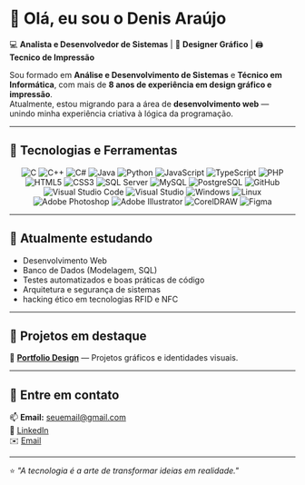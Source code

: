 # 👋 Olá, eu sou o Denis Araújo

💻 **Analista e Desenvolvedor de Sistemas** | 🎨 **Designer Gráfico** | 🖨️ **Tecnico de Impressão**

Sou formado em **Análise e Desenvolvimento de Sistemas** e **Técnico em Informática**, com mais de **8 anos de experiência em design gráfico e impressão**.  
Atualmente, estou migrando para a área de **desenvolvimento web** — unindo minha experiência criativa à lógica da programação.

---

## 🚀 Tecnologias e Ferramentas
<div align="center">
  
![C](https://img.shields.io/badge/C-A8B9CC?style=for-the-badge&logo=c&logoColor=white)
![C++](https://img.shields.io/badge/C++-00599C?style=for-the-badge&logo=cplusplus&logoColor=white)
![C#](https://img.shields.io/badge/C%23-239120?style=for-the-badge&logo=c-sharp&logoColor=white)
![Java](https://img.shields.io/badge/Java-007396?style=for-the-badge&logo=openjdk&logoColor=white)
![Python](https://img.shields.io/badge/Python-3776AB?style=for-the-badge&logo=python&logoColor=white)
![JavaScript](https://img.shields.io/badge/JavaScript-F7E017?style=for-the-badge&logo=javascript&logoColor=000)
![TypeScript](https://img.shields.io/badge/TypeScript-3178C6?style=for-the-badge&logo=typescript&logoColor=white)
![PHP](https://img.shields.io/badge/PHP-777BB4?style=for-the-badge&logo=php&logoColor=white)
![HTML5](https://img.shields.io/badge/HTML5-E34F26?style=for-the-badge&logo=html5&logoColor=white)
![CSS3](https://img.shields.io/badge/CSS3-1572B6?style=for-the-badge&logo=css3&logoColor=white)
![SQL Server](https://img.shields.io/badge/SQL_Server-CC2927?style=for-the-badge&logo=microsoftsqlserver&logoColor=white)
![MySQL](https://img.shields.io/badge/MySQL-4479A1?style=for-the-badge&logo=mysql&logoColor=white)
![PostgreSQL](https://img.shields.io/badge/PostgreSQL-316192?style=for-the-badge&logo=postgresql&logoColor=white)
![GitHub](https://img.shields.io/badge/GitHub-181717?style=for-the-badge&logo=github&logoColor=white)
![Visual Studio Code](https://img.shields.io/badge/VS_Code-007ACC?style=for-the-badge&logo=visualstudiocode&logoColor=white)
![Visual Studio](https://img.shields.io/badge/Visual_Studio-5C2D91?style=for-the-badge&logo=visualstudio&logoColor=white)
![Windows](https://img.shields.io/badge/Windows-0078D6?style=for-the-badge&logo=windows&logoColor=white)
![Linux](https://img.shields.io/badge/Linux-FCC624?style=for-the-badge&logo=linux&logoColor=black)
![Adobe Photoshop](https://img.shields.io/badge/Adobe_Photoshop-31A8FF?style=for-the-badge&logo=adobephotoshop&logoColor=white)
![Adobe Illustrator](https://img.shields.io/badge/Adobe_Illustrator-FF9A00?style=for-the-badge&logo=adobeillustrator&logoColor=white)
![CorelDRAW](https://img.shields.io/badge/CorelDRAW-46A147?style=for-the-badge&logo=coreldraw&logoColor=white)
![Figma](https://img.shields.io/badge/Figma-F24E1E?style=for-the-badge&logo=figma&logoColor=white)


</div>

---

## 🧠 Atualmente estudando
- Desenvolvimento Web  
- Banco de Dados (Modelagem, SQL)  
- Testes automatizados e boas práticas de código  
- Arquitetura e segurança de sistemas
- hacking ético em tecnologias RFID e NFC

---

## 🐾 Projetos em destaque

🎨 **[Portfolio Design](https://www.behance.net/denissousa8388)** — Projetos gráficos e identidades visuais.


---

## 💬 Entre em contato
📫 **Email:** seuemail@gmail.com  
💼 [LinkedIn](https://www.linkedin.com/in/denis-ara%C3%BAjo-3b4403199/)  
✉️ [Email](denisaraujo.me@gmail.com)  

---

⭐ *"A tecnologia é a arte de transformar ideias em realidade."*

